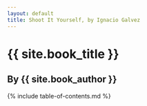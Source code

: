 ```yaml
---
layout: default
title: Shoot It Yourself, by Ignacio Galvez
---
```


# {{ site.book_title }}
## By {{ site.book_author }}

{% include table-of-contents.md %}
